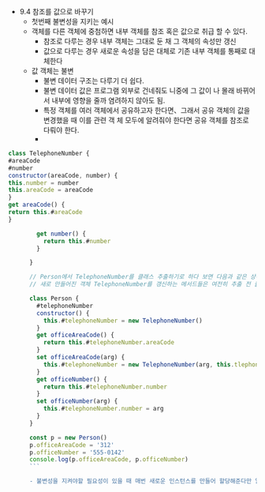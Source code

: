 - 9.4 참조를 값으로 바꾸기
  - 첫번째 불변성을 지키는 예시
  - 객체를 다른 객체에 중첨하면 내부 객체를 참조 혹은 값으로 취급 할 수 있다.
    - 참조로 다루는 경우 내부 객체는 그대로 둔 채 그 객체의 속성만 갱신
    - 값으로 다루는 경우 새로운 속성을 담은 대체로 기존 내부 객체를 통째로 대체한다
  - 값 객체는 불변
    - 불변 데이터 구조는 다루기 더 쉽다.
    - 불변 데이터 값은 프로그램 외부로 건네줘도 니중에 그 값이 나 몰래 바뀌어서 내부에 영향을 줄까 염려하지 않아도 됨.
    - 특정 객체를 여러 객체에서 공유하고자 한다면、그래서 공유 객체의 값을 변경했을 때 이를 관련 객 체 모두에 알려줘야 한다면 공유 객체를 참조로 다뤄야 한다.
    -

````jsx
class TelephoneNumber {
#areaCode
#number
constructor(areaCode, number) {
this.number = number
this.areaCode = areaCode
}
get areaCode() {
return this.#areaCode
}

        get number() {
          return this.#number
        }

      }

      // Person에서 TelephoneNumber를 클래스 추출하기로 하다 보면 다음과 같은 상황이 종종 벌어진다.
      // 새로 만들어진 객체 TelephoneNumber를 갱신하는 메서드들은 여전히 추출 전 클래스 Person에 존재

      class Person {
        #telephoneNumber
        constructor() {
          this.#telephoneNumber = new TelephoneNumber()
        }
        get officeAreaCode() {
          return this.#telephoneNumber.areaCode
        }
        set officeAreaCode(arg) {
          this.#telephoneNumber = new TelephoneNumber(arg, this.tlephone.Number)
        }
        get officeNumber() {
          return this.#telephoneNumber.number
        }
        set officeNumber(arg) {
          this.#telephoneNumber.number = arg
        }
      }

      const p = new Person()
      p.officeAreaCode = '312'
      p.officeNumber = '555-0142'
      console.log(p.officeAreaCode, p.officeNumber)
      ```

      - 불변성을 지켜야할 필요성이 있을 때 매번 새로운 인스턴스를 만들어 할당해준다만 알고가면 됨
````
